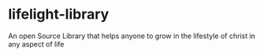 # lifelight-library
An open Source Library that helps anyone to grow in the lifestyle of christ in any aspect of life
